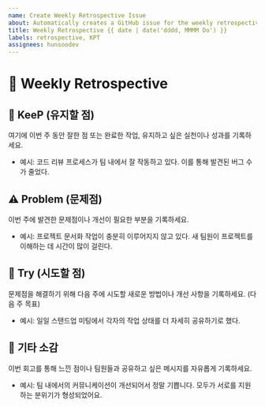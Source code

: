 ```yaml
---
name: Create Weekly Retrospective Issue
about: Automatically creates a GitHub issue for the weekly retrospective, facilitating team reflection and planning.
title: Weekly Retrospective {{ date | date('dddd, MMMM Do') }}
labels: retrospective, KPT
assignees: hunsoodev
---
```


# 📅 Weekly Retrospective

## 🌟 KeeP (유지할 점)
여기에 이번 주 동안 잘한 점 또는 완료한 작업, 유지하고 싶은 실천이나 성과를 기록하세요. 
- 예시: 코드 리뷰 프로세스가 팀 내에서 잘 작동하고 있다. 이를 통해 발견된 버그 수가 줄었다.

## ⚠️ Problem (문제점)
이번 주에 발견한 문제점이나 개선이 필요한 부분을 기록하세요.
- 예시: 프로젝트 문서화 작업이 충분히 이루어지지 않고 있다. 새 팀원이 프로젝트를 이해하는 데 시간이 많이 걸린다.

## 🚀 Try (시도할 점)
문제점을 해결하기 위해 다음 주에 시도할 새로운 방법이나 개선 사항을 기록하세요. (다음 주 목표)
- 예시: 일일 스탠드업 미팅에서 각자의 작업 상태를 더 자세히 공유하기로 했다.

## 💬 기타 소감
이번 회고를 통해 느낀 점이나 팀원들과 공유하고 싶은 메시지를 자유롭게 기록하세요.
- 예시: 팀 내에서의 커뮤니케이션이 개선되어서 정말 기쁩니다. 모두가 서로를 지원하는 분위기가 형성되었어요.
